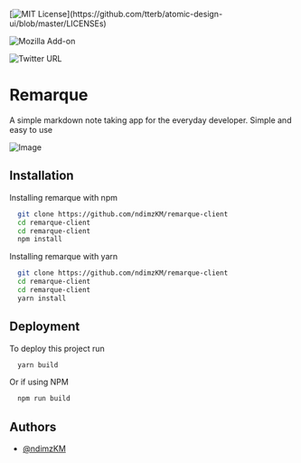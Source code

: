 
[![MIT License](https://img.shields.io/apm/l/atomic-design-ui.svg?)](https://github.com/tterb/atomic-design-ui/blob/master/LICENSEs)

![Mozilla Add-on](https://img.shields.io/amo/v/d?label=remarque)

![Twitter URL](https://img.shields.io/twitter/url?label=Twitter&style=social&url=https%3A%2F%2Ftwitter.com%2Falieundimz)

# Remarque

A simple markdown note taking app for the everyday developer. Simple and easy to use





![Image](https://github.com/ndimzKM/remarque-client/raw/main/src/assets/mockup.png) 
## Installation

Installing remarque with npm

```bash
  git clone https://github.com/ndimzKM/remarque-client
  cd remarque-client
  cd remarque-client
  npm install
```

Installing remarque with yarn

```bash
  git clone https://github.com/ndimzKM/remarque-client
  cd remarque-client
  cd remarque-client
  yarn install
```
    
## Deployment

To deploy this project run

```bash
  yarn build
```
Or if using NPM
```bash
  npm run build
```

## Authors

- [@ndimzKM](https://www.github.com/ndimzKM)

